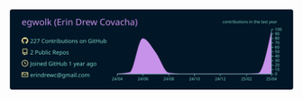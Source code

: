 ![](https://raw.githubusercontent.com/egwolk/egwolk/master/profile-summary-card-output/nightowl/0-profile-details.svg)
